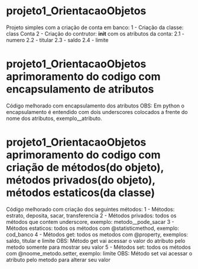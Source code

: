 # projeto1_OrientacaoObjetos
Projeto simples com a criação de conta em banco:
1 - Criação da classe: class Conta
2 - Criação do contrutor: __init__ com os atributos da conta:
  2.1 - numero
  2.2 - titular
  2.3 - saldo
  2.4 - limite

#  projeto1_OrientacaoObjetos aprimoramento do codigo com encapsulamento de atributos
Código melhorado com encapsulamento dos atributos
OBS: Em python o encapsulamento é entendido com dois underscores colocados a frente do nome dos atributos, exemplo__atributo.

#  projeto1_OrientacaoObjetos aprimoramento do codigo com criação de métodos(do objeto), métodos privados(do objeto), métodos estaticos(da classe)
Código melhorado com criação dos seguintes métodos:
1 - Métodos: estrato, deposita, sacar, transferencia
2 - Métodos privados: todos os métodos que contem underscore, exemplo: metodo__pode_sacar
3 - Métodos estaticos:  todos os métodos com @statisticmethod, exemplo: cod_banco
4 - Métodos get:  todos os metodos com @property, exemplos: saldo, titular e limite
  OBS: Método get vai acessar o valor do atributo pelo metodo somente para mostrar seu valor
5 - Métodos set: todos os métodos com @noome_metodo.setter, exemplo: limite
  OBS: Método set vai acessar o atributo pelo metodo para alterar seu valor
